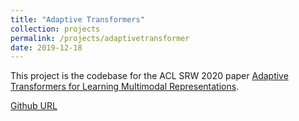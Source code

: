 ```yaml
---
title: "Adaptive Transformers"
collection: projects
permalink: /projects/adaptivetransformer
date: 2019-12-18
---
```


This project is the codebase for the ACL SRW 2020 paper [Adaptive Transformers for Learning Multimodal Representations]().

[Github URL](https://github.com/prajjwal1/adaptive_transformer)
